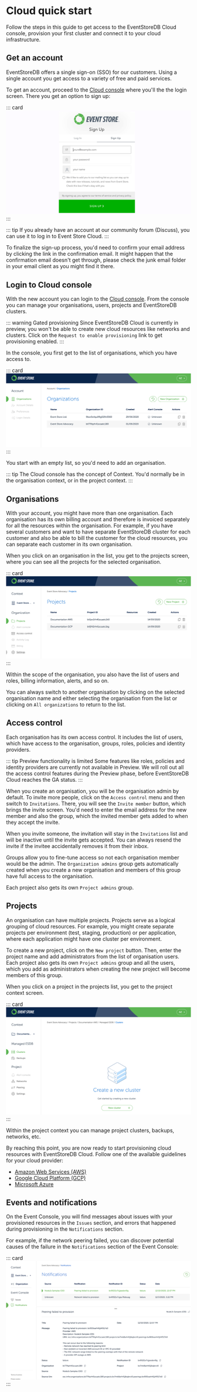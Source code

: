 # Cloud quick start

Follow the steps in this guide to get access to the EventStoreDB Cloud console, provision your first cluster and connect it to your cloud infrastructure.

## Get an account

EventStoreDB offers a single sign-on (SSO) for our customers. Using a single account you get access to a variety of free and paid services.

To get an account, proceed to the [Cloud console](https://discuss.eventstore.com)  where you'll the the login screen. There you get an option to sign up:

::: card 
![Sign up screen](./images/discuss-signup.png)
:::

::: tip
If you already have an account at our community forum (Discuss), you can use it to log in to Event Store Cloud.
:::

To finalize the sign-up process, you'd need to confirm your email address by clicking the link in the confirmation email. It might happen that the confirmation email doesn't get through, please check the junk email folder in your email client as you might find it there.

## Login to Cloud console

With the new account you can login to the [Cloud console](https://console.eventstore.cloud). From the console you can manage your organisations, users, projects and EventStoreDB clusters.

::: warning Gated provisioning
Since EventStoreDB Cloud is currently in preview, you won't be able to create new cloud resources like networks and clusters. Click on the `Request to enable provisioning` link to get provisioning enabled.
:::

In the console, you first get to the list of organisations, which you have access to.

::: card 
![Cloud organisations](./images/cloud-console-orgs.png)
:::

You start with an empty list, so you'd need to add an organisation.

::: tip
The Cloud console has the concept of Context. You'd normally be in the organisation context, or in the project context.
:::

## Organisations

With your account, you might have more than one organisation. Each organisation has its own billing account and therefore is invoiced separately for all the resources within the organisation. For example, if you have several customers and want to have separate EventStoreDB cluster for each customer and also be able to bill the customer for the cloud resources, you can separate each customer in its own organisation.

When you click on an organisation in the list, you get to the projects screen, where you can see all the projects for the selected organisation.

::: card 
![Projects within the organisation](./images/cloud-org-projects.png)
:::

Within the scope of the organisation, you also have the list of users and roles, billing information, alerts, and so on.

You can always switch to another organisation by clicking on the selected organisation name and either selecting the organisation from the list or clicking on `All organizations` to return to the list.

## Access control

Each organisation has its own access control. It includes the list of users, which have access to the organisation, groups, roles, policies and identity providers.

::: tip Preview functionality is limited
Some features like roles, policies and identity providers are currently not available in Preview. We will roll out all the access control features during the Preview phase, before EventStoreDB Cloud reaches the GA status.
:::

When you create an organisation, you will be the organisation admin by default. To invite more people, click on the `Access control` menu and then switch to `Invitations`. There, you will see the `Invite member` button, which brings the invite screen. You'd need to enter the email address for the new member and also the group, which the invited member gets added to when they accept the invite.

When you invite someone, the invitation will stay in the `Invitations` list and will be inactive until the invite gets accepted. You can always resend the invite if the invitee accidentally removes it from their inbox.

Groups allow you to fine-tune access so not each organisation member would be the admin. The `Organization admins` group gets automatically created when you create a new organisation and members of this group have full access to the organisation.

Each project also gets its own `Project admins` group.

## Projects

An organisation can have multiple projects. Projects serve as a logical grouping of cloud resources. For example, you might create separate projects per environment (test, staging, production) or per application, where each application might have one cluster per environment.

To create a new project, click on the `New project` button. Then, enter the project name and add administrators from the list of organisation users. Each project also gets its own `Project admins` group and all the users, which you add as administrators when creating the new project will become members of this group.

When you click on a project in the projects list, you get to the project context screen.

::: card 
![Project context](./images/cloud-project-screen.png)
:::

Within the project context you can manage project clusters, backups, networks, etc.

By reaching this point, you are now ready to start provisioning cloud resources with EventStoreDB Cloud. Follow one of the available guidelines for your cloud provider:

- [Amazon Web Services (AWS)](../provision/aws)
- [Google Cloud Platform (GCP)](../provision/gcp)
- [Microsoft Azure](../provision/azure)

## Events and notifications

On the Event Console, you will find messages about issues with your provisioned resources in the `Issues` section, and errors that happened during provisioning in the `Notifications` section.

For example, if the network peering failed, you can discover potential causes of the failure in the `Notifications` section of the Event Console:

::: card
![Notifications](./images/event-console.png)
:::





